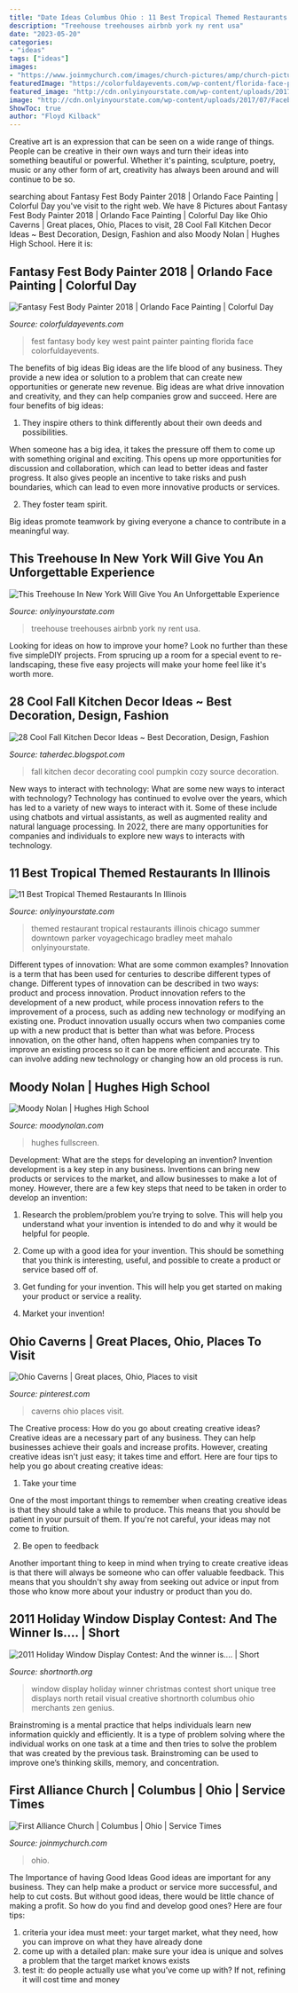 ```yaml
---
title: "Date Ideas Columbus Ohio : 11 Best Tropical Themed Restaurants In Illinois"
description: "Treehouse treehouses airbnb york ny rent usa"
date: "2023-05-20"
categories:
- "ideas"
tags: ["ideas"]
images:
- "https://www.joinmychurch.com/images/church-pictures/amp/church-picture-5436-4.jpg"
featuredImage: "https://colorfuldayevents.com/wp-content/florida-face-painter/fantasy-fest/fantasy-fest-body-paint-ideas-2016.jpg"
featured_image: "http://cdn.onlyinyourstate.com/wp-content/uploads/2017/07/Facebook_Mahalo2-1.jpg"
image: "http://cdn.onlyinyourstate.com/wp-content/uploads/2017/07/Facebook_Mahalo2-1.jpg"
ShowToc: true
author: "Floyd Kilback"
---
```



Creative art is an expression that can be seen on a wide range of things. People can be creative in their own ways and turn their ideas into something beautiful or powerful. Whether it's painting, sculpture, poetry, music or any other form of art, creativity has always been around and will continue to be so.

	

		
searching about Fantasy Fest Body Painter 2018 | Orlando Face Painting | Colorful Day you've visit to the right web. We have 8 Pictures about Fantasy Fest Body Painter 2018 | Orlando Face Painting | Colorful Day like Ohio Caverns | Great places, Ohio, Places to visit, 28 Cool Fall Kitchen Decor Ideas ~ Best Decoration, Design, Fashion and also Moody Nolan | Hughes High School. Here it is:
		
    
## Fantasy Fest Body Painter 2018 | Orlando Face Painting | Colorful Day

<img loading=lazy src="https://colorfuldayevents.com/wp-content/florida-face-painter/fantasy-fest/fantasy-fest-body-paint-ideas-2016.jpg" onerror="this.onerror=null;this.src='https://tse2.mm.bing.net/th?id=OIP.c4IL8dJbiY_QJH3ZEKrnhgAAAA&amp;pid=15.1';" alt="Fantasy Fest Body Painter 2018 | Orlando Face Painting | Colorful Day">

_Source: colorfuldayevents.com_

>fest fantasy body key west paint painter painting florida face colorfuldayevents. 

	

The benefits of big ideas
Big ideas are the life blood of any business. They provide a new idea or solution to a problem that can create new opportunities or generate new revenue. Big ideas are what drive innovation and creativity, and they can help companies grow and succeed. Here are four benefits of big ideas:
1. They inspire others to think differently about their own deeds and possibilities.

When someone has a big idea, it takes the pressure off them to come up with something original and exciting. This opens up more opportunities for discussion and collaboration, which can lead to better ideas and faster progress. It also gives people an incentive to take risks and push boundaries, which can lead to even more innovative products or services.

2. They foster team spirit.

Big ideas promote teamwork by giving everyone a chance to contribute in a meaningful way.

    
## This Treehouse In New York Will Give You An Unforgettable Experience

<img loading=lazy src="http://cdn.onlyinyourstate.com/wp-content/uploads/2017/02/Screen-Shot-2017-02-01-at-12.37.58-PM-e1486091775709.png" onerror="this.onerror=null;this.src='https://tse1.mm.bing.net/th?id=OIP.m8okrdBCrzhRcOsOdd9g_gHaEg&amp;pid=15.1';" alt="This Treehouse In New York Will Give You An Unforgettable Experience">

_Source: onlyinyourstate.com_

>treehouse treehouses airbnb york ny rent usa. 

	

Looking for ideas on how to improve your home? Look no further than these five simpleDIY projects. From sprucing up a room for a special event to re-landscaping, these five easy projects will make your home feel like it's worth more.

    
## 28 Cool Fall Kitchen Decor Ideas ~ Best Decoration, Design, Fashion

<img loading=lazy src="http://www.digsdigs.com/photos/cool-fall-kitchen-decor-17.jpg" onerror="this.onerror=null;this.src='https://tse2.mm.bing.net/th?id=OIP.SFgmM7JNlNXhFcOai1uPPAHaJ3&amp;pid=15.1';" alt="28 Cool Fall Kitchen Decor Ideas ~ Best Decoration, Design, Fashion">

_Source: taherdec.blogspot.com_

>fall kitchen decor decorating cool pumpkin cozy source decoration. 

	

New ways to interact with technology: What are some new ways to interact with technology?
Technology has continued to evolve over the years, which has led to a variety of new ways to interact with it. Some of these include using chatbots and virtual assistants, as well as augmented reality and natural language processing. In 2022, there are many opportunities for companies and individuals to explore new ways to interacts with technology.

    
## 11 Best Tropical Themed Restaurants In Illinois

<img loading=lazy src="http://cdn.onlyinyourstate.com/wp-content/uploads/2017/07/Facebook_Mahalo2-1.jpg" onerror="this.onerror=null;this.src='https://tse2.mm.bing.net/th?id=OIP.IpEGW0yLwqbGiTwvi3UjMAHaEu&amp;pid=15.1';" alt="11 Best Tropical Themed Restaurants In Illinois">

_Source: onlyinyourstate.com_

>themed restaurant tropical restaurants illinois chicago summer downtown parker voyagechicago bradley meet mahalo onlyinyourstate. 

	

Different types of innovation: What are some common examples?
Innovation is a term that has been used for centuries to describe different types of change. Different types of innovation can be described in two ways: product and process innovation. Product innovation refers to the development of a new product, while process innovation refers to the improvement of a process, such as adding new technology or modifying an existing one. 
Product innovation usually occurs when two companies come up with a new product that is better than what was before. Process innovation, on the other hand, often happens when companies try to improve an existing process so it can be more efficient and accurate. This can involve adding new technology or changing how an old process is run.

    
## Moody Nolan | Hughes High School

<img loading=lazy src="http://moodynolan.com/wp-content/uploads/2014/06/Hughes_4-800x600.jpg" onerror="this.onerror=null;this.src='https://tse4.mm.bing.net/th?id=OIP.pg8iwrr9btxluxiGmZ7RLgHaFj&amp;pid=15.1';" alt="Moody Nolan | Hughes High School">

_Source: moodynolan.com_

>hughes fullscreen. 

	

Development: What are the steps for developing an invention?
Invention development is a key step in any business. Inventions can bring new products or services to the market, and allow businesses to make a lot of money. However, there are a few key steps that need to be taken in order to develop an invention:
1. Research the problem/problem you’re trying to solve. This will help you understand what your invention is intended to do and why it would be helpful for people.

2. Come up with a good idea for your invention. This should be something that you think is interesting, useful, and possible to create a product or service based off of.

3. Get funding for your invention. This will help you get started on making your product or service a reality.

4. Market your invention!

    
## Ohio Caverns | Great Places, Ohio, Places To Visit

<img loading=lazy src="https://i.pinimg.com/originals/34/9b/f5/349bf5329a6893316cee80e69f8b1451.jpg" onerror="this.onerror=null;this.src='https://tse3.mm.bing.net/th?id=OIP.TIEyOsfGjdnO0_yVidpFaQHaJ4&amp;pid=15.1';" alt="Ohio Caverns | Great places, Ohio, Places to visit">

_Source: pinterest.com_

>caverns ohio places visit. 

	

The Creative process: How do you go about creating creative ideas?
Creative ideas are a necessary part of any business. They can help businesses achieve their goals and increase profits. However, creating creative ideas isn't just easy; it takes time and effort. Here are four tips to help you go about creating creative ideas:
1. Take your time

One of the most important things to remember when creating creative ideas is that they should take a while to produce. This means that you should be patient in your pursuit of them. If you're not careful, your ideas may not come to fruition.

2. Be open to feedback

Another important thing to keep in mind when trying to create creative ideas is that there will always be someone who can offer valuable feedback. This means that you shouldn't shy away from seeking out advice or input from those who know more about your industry or product than you do.

    
## 2011 Holiday Window Display Contest: And The Winner Is.... | Short

<img loading=lazy src="http://shortnorth.org/wp-content/uploads/drupal/holidaywindowcontest_2011_onpaper-4.jpg" onerror="this.onerror=null;this.src='https://tse3.mm.bing.net/th?id=OIP.2gMSasZZiwZYU4HQiUl3IgHaLH&amp;pid=15.1';" alt="2011 Holiday Window Display Contest: And the winner is.... | Short">

_Source: shortnorth.org_

>window display holiday winner christmas contest short unique tree displays north retail visual creative shortnorth columbus ohio merchants zen genius. 

	

Brainstroming is a mental practice that helps individuals learn new information quickly and efficiently. It is a type of problem solving where the individual works on one task at a time and then tries to solve the problem that was created by the previous task. Brainstroming can be used to improve one’s thinking skills, memory, and concentration.

    
## First Alliance Church | Columbus | Ohio | Service Times

<img loading=lazy src="https://www.joinmychurch.com/images/church-pictures/amp/church-picture-5436-4.jpg" onerror="this.onerror=null;this.src='https://tse4.mm.bing.net/th?id=OIP.Gb0zWg58JN3t4eYD15Ay5QHaHa&amp;pid=15.1';" alt="First Alliance Church | Columbus | Ohio | Service Times">

_Source: joinmychurch.com_

>ohio. 

	

The Importance of having Good Ideas
Good ideas are important for any business. They can help make a product or service more successful, and help to cut costs. But without good ideas, there would be little chance of making a profit. So how do you find and develop good ones? Here are four tips:
1. criteria your idea must meet: your target market, what they need, how you can improve on what they have already done
2. come up with a detailed plan: make sure your idea is unique and solves a problem that the target market knows exists
3. test it: do people actually use what you’ve come up with? If not, refining it will cost time and money

